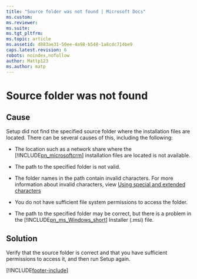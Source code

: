 ```yaml
---
title: "Source folder was not found | Microsoft Docs"
ms.custom: 
ms.reviewer: 
ms.suite: 
ms.tgt_pltfrm: 
ms.topic: article
ms.assetid: d883ae31-50ee-4a98-b548-1a8cdc714be9
caps.latest.revision: 6
robots: noindex,nofollow
author: Mattp123
ms.author: matp
---
```

# Source folder was not found

## Cause
  
 Setup did not find the specified source folder where the installation files are located. There can be several causes of this, including the following:  
  
-   The location such as a network share where the [!INCLUDE[pn_microsoftcrm](../includes/pn-microsoftcrm.md)] installation files are located is not available.  
  
-   The path to the specified folder is not valid.  
  
-   The folder names in the path contain invalid characters. For more information about invalid characters, view [Using special and extended characters](using-special-and-extended-characters.md)  
  
-   You do not have sufficient file system permissions to access the folder.  
  
-   The path to the specified folder may be correct, but there is a problem in the [!INCLUDE[pn_ms_Windows_short](../includes/pn-ms-windows-short.md)] Installer (.msi) file.  
  
 ## Solution
  
 Verify that the source folder is correct and that you have sufficient permissions to access it, and then run Setup again.



[!INCLUDE[footer-include](../../../includes/footer-banner.md)]